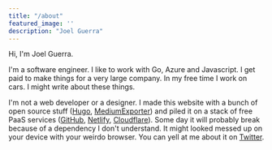 ```yaml
---
title: "/about"
featured_image: ''
description: "Joel Guerra"
---
```


Hi, I'm Joel Guerra. 

I'm a software engineer. I like to work with Go, Azure and Javascript.
I get paid to make things for a very large company.
In my free time I work on cars. I might write about these things.

I'm not a web developer or a designer. I made this website with a bunch of open source stuff ([Hugo](https://gohugo.io/), [MediumExporter](https://github.com/xdamman/mediumexporter)) and piled it on a stack of free PaaS services ([GitHub](https://github.com), [Netlify](https://www.netlify.com/), [Cloudflare](https://cloudflare.com)). Some day it will probably break because of a dependency I don't understand. It might looked messed up on your device with your weirdo browser. You can yell at me about it on [Twitter](https://twitter.com/joelgu3rra).
